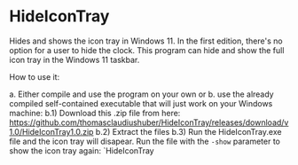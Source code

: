 # HideIconTray
Hides and shows the icon tray in Windows 11. In the first edition, there's no option for a user to hide the clock. This program can hide and show the full icon tray in the Windows 11 taskbar.

How to use it:

a. Either compile and use the program on your own or
b. use the already compiled self-contained executable that will just work on your Windows machine:
  b.1) Download this .zip file from here: https://github.com/thomasclaudiushuber/HideIconTray/releases/download/v1.0/HideIconTray1.0.zip
  b.2) Extract the files
  b.3) Run the HideIconTray.exe file and the icon tray will disapear. Run the file with the `-show` parameter to show the icon tray again: `HideIconTray